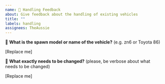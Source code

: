 ```yaml
---
name: 🔧 Handling Feedback
about: Give feedback about the handling of existing vehicles
title: ""
labels: handling
assignees: TheAussie
---
```


🚗 **What is the spawn model or name of the vehicle?** (e.g. zn6 or Toyota 86)

[Replace me]

🔧 **What exactly needs to be changed?** (please, be verbose about what needs to be changed)

[Replace me]
